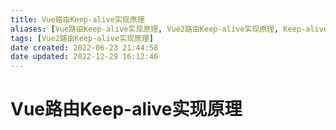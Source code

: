 ```yaml
---
title: Vue路由Keep-alive实现原理
aliases: [Vue路由Keep-alive实现原理, Vue2路由Keep-alive实现原理, Keep-alive]
tags: [Vue2路由Keep-alive实现原理]
date created: 2022-06-23 21:44:58
date updated: 2022-12-29 16:12:46
---
```


# Vue路由Keep-alive实现原理
